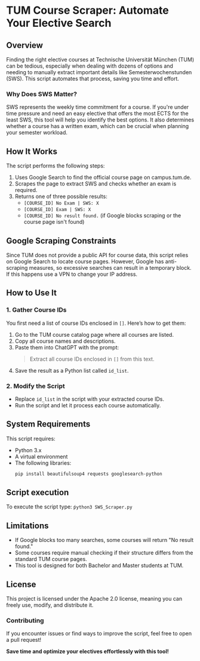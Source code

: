 # TUM Course Scraper: Automate Your Elective Search

## Overview
Finding the right elective courses at Technische Universität München (TUM) can be tedious, especially when dealing with dozens of options and needing to manually extract important details like Semesterwochenstunden (SWS). This script automates that process, saving you time and effort.

### **Why Does SWS Matter?**
SWS represents the weekly time commitment for a course. If you're under time pressure and need an easy elective that offers the most ECTS for the least SWS, this tool will help you identify the best options. It also determines whether a course has a written exam, which can be crucial when planning your semester workload.

## **How It Works**
The script performs the following steps:
1. Uses Google Search to find the official course page on campus.tum.de.
2. Scrapes the page to extract SWS and checks whether an exam is required.
3. Returns one of three possible results:
   - `[COURSE_ID] No Exam | SWS: X`
   - `[COURSE_ID] Exam | SWS: X`
   - `[COURSE_ID] No result found.` (if Google blocks scraping or the course page isn't found)

## **Google Scraping Constraints**
Since TUM does not provide a public API for course data, this script relies on Google Search to locate course pages. However, Google has anti-scraping measures, so excessive searches can result in a temporary block. If this happens use a VPN to change your IP address.

## **How to Use It**
### **1. Gather Course IDs**
You first need a list of course IDs enclosed in `[]`. Here’s how to get them:
1. Go to the TUM course catalog page where all courses are listed.
2. Copy all course names and descriptions.
3. Paste them into ChatGPT with the prompt:
   > Extract all course IDs enclosed in `[]` from this text.
4. Save the result as a Python list called `id_list`.

### **2. Modify the Script**
- Replace `id_list` in the script with your extracted course IDs.
- Run the script and let it process each course automatically.

## **System Requirements**
This script requires:
- Python 3.x
- A virtual environment
- The following libraries:
  ```sh
  pip install beautifulsoup4 requests googlesearch-python
  ```

## **Script execution**
To execute the script type: ```ṕython3 SWS_Scraper.py```

## **Limitations**
- If Google blocks too many searches, some courses will return "No result found."
- Some courses require manual checking if their structure differs from the standard TUM course pages.
- This tool is designed for both Bachelor and Master students at TUM.

## **License**
This project is licensed under the Apache 2.0 license, meaning you can freely use, modify, and distribute it.

### **Contributing**
If you encounter issues or find ways to improve the script, feel free to open a pull request!

**Save time and optimize your electives effortlessly with this tool!**


